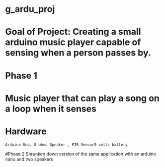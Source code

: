 # g_ardu_proj
# Goal of Project: Creating a small arduino music player capable of sensing when a person passes by.
# Phase 1
# Music player that can play a song on a loop when it senses
# Hardware
    Arduino Uno, 8 ohms Speaker , PIR Sensor9 voltz battery

#Phase 2
    Shrunken down version of the same application with an arduino nano and two speakers